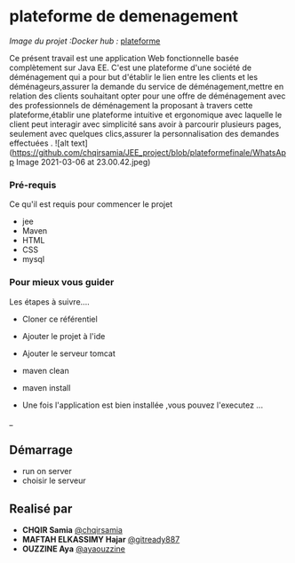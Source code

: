 # plateforme de demenagement
_Image du projet :Docker hub :_
 [plateforme](https://hub.docker.com/repository/docker/chqirsamia/plateforme) 

Ce présent travail est  une application Web fonctionnelle basée complètement sur Java EE.
C'est une plateforme d'une société de déménagement qui a pour but d'établir le lien entre les clients et les déménageurs,assurer la demande du service de  déménagement,mettre en relation des clients souhaitant opter pour une offre de déménagement avec des professionnels de déménagement la proposant à travers cette plateforme,établir une plateforme intuitive et ergonomique avec laquelle le client peut interagir avec simplicité sans avoir à parcourir plusieurs pages, seulement avec quelques clics,assurer la personnalisation des demandes effectuées . 
 ![alt text](https://github.com/chqirsamia/JEE_project/blob/plateformefinale/WhatsApp Image 2021-03-06 at 23.00.42.jpeg)

### Pré-requis

Ce qu'il est requis pour commencer le projet
-  jee
- Maven
- HTML 
- CSS
- mysql
### Pour mieux vous guider

Les étapes à suivre....

* Cloner ce référentiel

* Ajouter le projet à l'ide
* Ajouter le serveur tomcat
* maven clean
* maven install

* Une fois l'application est bien installée ,vous pouvez l'executez ...

_
## Démarrage

* run on server
* choisir le serveur 

## Realisé par

* **CHQIR Samia**  [@chqirsamia](https://github.com/chqirsamia)
* **MAFTAH ELKASSIMY Hajar**  [@gitready887](https://github.com/gitready887)
* **OUZZINE Aya**  [@ayaouzzine](https://github.com/ayaouzzine)
